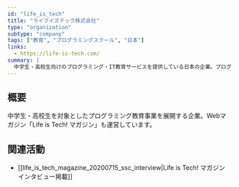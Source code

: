 ```yaml
---
id: "life_is_tech"
title: "ライフイズテック株式会社"
type: "organization"
subtype: "company"
tags: ["教育", "プログラミングスクール", "日本"]
links:
  - https://life-is-tech.com/
summary: |
  中学生・高校生向けのプログラミング・IT教育サービスを提供している日本の企業。プログラミングキャンプやスクールを運営している。
---
```

## 概要
中学生・高校生を対象としたプログラミング教育事業を展開する企業。Webマガジン「Life is Tech! マガジン」も運営しています。

## 関連活動
- [[life_is_tech_magazine_20200715_ssc_interview|Life is Tech! マガジン インタビュー掲載]]
